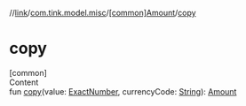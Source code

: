 //[link](../../index.md)/[com.tink.model.misc](../index.md)/[[common]Amount](index.md)/[copy](copy.md)



# copy  
[common]  
Content  
fun [copy](copy.md)(value: [ExactNumber](../[common]-exact-number/index.md), currencyCode: [String](https://kotlinlang.org/api/latest/jvm/stdlib/kotlin/-string/index.html)): [Amount](index.md)  



